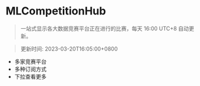# MLCompetitionHub

> 一站式显示各大数据竞赛平台正在进行的比赛，每天 16:00 UTC+8 自动更新。
  
> 更新时间: 2023-03-20T16:05:00+0800 

* 多家竞赛平台
* 多种订阅方式
* 下拉查看更多